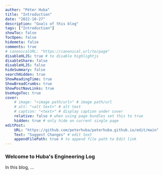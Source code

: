 ```yaml
---
author: "Péter Huba"
title: "Introduction"
date: "2022-10-27"
description: "Goals of this blog"
tags: ["Introduction"]
showToc: false
TocOpen: false
hidemeta: false
comments: true
# canonicalURL: "https://canonical.url/to/page"
disableHLJS: true # to disable highlightjs
disableShare: false
disableHLJS: false
hideSummary: false
searchHidden: true
ShowReadingTime: true
ShowBreadCrumbs: true
ShowPostNavLinks: true
UseHugoToc: true
cover:
    # image: "<image path/url>" # image path/url
    # alt: "<alt text>" # alt text
    # caption: "<text>" # display caption under cover
    relative: false # when using page bundles set this to true
    hidden: true # only hide on current single page
editPost:
    URL: "https://github.com/peterhuba/peterhuba.github.io/edit/main"
    Text: "Suggest Changes" # edit text
    appendFilePath: true # to append file path to Edit link
---
```


### Welcome to Huba's Engineering Log

In this blog, ...
